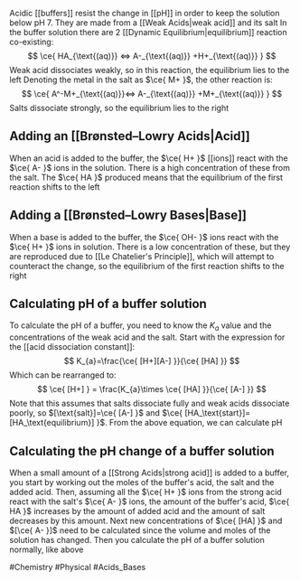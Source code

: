 Acidic [[buffers]] resist the change in [[pH]] in order to keep the solution below pH 7. They are made from a [[Weak Acids|weak acid]] and its salt
In the buffer solution there are 2 [[Dynamic Equilibrium|equilibrium]] reaction co-existing:
$$
\ce{ HA_{\text{(aq)}} <=> A-_{\text{(aq)}} +H+_{\text{(aq)}} }
$$
Weak acid dissociates weakly, so in this reaction, the equilibrium lies to the left
Denoting the metal in the salt as $\ce{ M+ }$, the other reaction is:
$$
\ce{ A^-M+_{\text{(aq)}}<=> A-_{\text{(aq)}} +M+_{\text{(aq)}} }
$$
Salts dissociate strongly, so the equilibrium lies to the right
## Adding an [[Brønsted–Lowry Acids|Acid]]
When an acid is added to the buffer, the $\ce{ H+ }$ [[ions]] react with the $\ce{ A- }$ ions in the solution. There is a high concentration of these from the salt. The $\ce{ HA }$ produced means that the equilibrium of the first reaction shifts to the left
## Adding a [[Brønsted–Lowry Bases|Base]]
When a base is added to the buffer, the $\ce{ OH- }$ ions react with the $\ce{ H+ }$ ions in solution. There is a low concentration of these, but they are reproduced due to [[Le Chatelier's Principle]], which will attempt to counteract the change, so the equilibrium of the first reaction shifts to the right
## Calculating pH of a buffer solution
To calculate the pH of a buffer, you need to know the $K_{a}$ value and the concentrations of the weak acid and the salt. Start with the expression for the [[acid dissociation constant]]:
$$
K_{a}=\frac{\ce{ [H+][A-] }}{\ce{ [HA] }}
$$
Which can be rearranged to:
$$
\ce{ [H+] } = \frac{K_{a}\times \ce{ [HA] }}{\ce{ [A-] }}
$$
Note that this assumes that salts dissociate fully and weak acids dissociate poorly, so $[\text{salt}]=\ce{ [A-]  }$ and $\ce{ [HA_\text{start}]=[HA_\text{equilibrium}] }$. From the above equation, we can calculate pH
## Calculating the pH change of a buffer solution
When a small amount of a [[Strong Acids|strong acid]] is added to a buffer, you start by working out the moles of the buffer's acid, the salt and the added acid. Then, assuming all the $\ce{ H+ }$ ions from the strong acid react with the salt's $\ce{ A- }$ ions, the amount of the buffer's acid, $\ce{ HA }$ increases by the amount of added acid and the amount of salt decreases by this amount. Next new concentrations of $\ce{ [HA] }$ and $[\ce{ A- }]$ need to be calculated since the volume and moles of the solution has changed. Then you calculate the pH of a buffer solution normally, like above

#Chemistry #Physical #Acids_Bases 